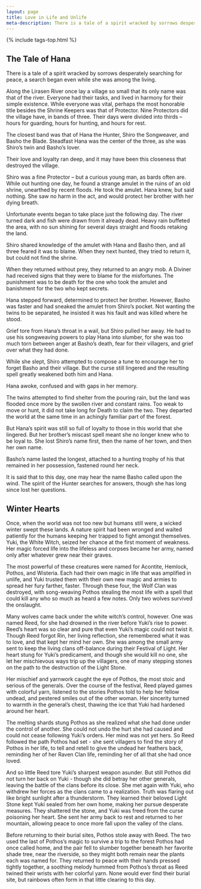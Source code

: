 ```yaml
---
layout: page
title: Love in Life and Unlife
meta-description: There is a tale of a spirit wracked by sorrows desperately searching for peace, a search began even while she was among the living...
---
```


{% include tags-top.html %}

## The Tale of Hana

There is a tale of a spirit wracked by sorrows desperately searching for peace, a search began even while she was among the living.

Along the Lirasen River once lay a village so small that its only name was that of the river. Everyone had their tasks, and lived in harmony for their simple existence. While everyone was vital, perhaps the most honorable title besides the Shrine Keepers was that of Protector. Nine Protectors did the village have, in bands of three. Their days were divided into thirds – hours for guarding, hours for hunting, and hours for rest.

The closest band was that of Hana the Hunter, Shiro the Songweaver, and Basho the Blade. Steadfast Hana was the center of the three, as she was Shiro’s twin and Basho’s lover.

Their love and loyalty ran deep, and it may have been this closeness that destroyed the village.

Shiro was a fine Protector – but a curious young man, as bards often are. While out hunting one day, he found a strange amulet in the ruins of an old shrine, unearthed by recent floods. He took the amulet. Hana knew, but said nothing. She saw no harm in the act, and would protect her brother with her dying breath.

Unfortunate events began to take place just the following day. The river turned dark and fish were drawn from it already dead. Heavy rain buffeted the area, with no sun shining for several days straight and floods retaking the land.

Shiro shared knowledge of the amulet with Hana and Basho then, and all three feared it was to blame. When they next hunted, they tried to return it, but could not find the shrine.

When they returned without prey, they returned to an angry mob. A Diviner had received signs that they were to blame for the misfortunes. The punishment was to be death for the one who took the amulet and banishment for the two who kept secrets.

Hana stepped forward, determined to protect her brother. However, Basho was faster and had sneaked the amulet from Shiro’s pocket. Not wanting the twins to be separated, he insisted it was his fault and was killed where he stood.

Grief tore from Hana’s throat in a wail, but Shiro pulled her away. He had to use his songweaving powers to play Hana into slumber, for she was too much torn between anger at Basho’s death, fear for their villagers, and grief over what they had done.

While she slept, Shiro attempted to compose a tune to encourage her to forget Basho and their village. But the curse still lingered and the resulting spell greatly weakened both him and Hana.

Hana awoke, confused and with gaps in her memory.

The twins attempted to find shelter from the pouring rain, but the land was flooded once more by the swollen river and constant rains. Too weak to move or hunt, it did not take long for Death to claim the two. They departed the world at the same time in an achingly familiar part of the forest.

But Hana’s spirit was still so full of loyalty to those in this world that she lingered. But her brother’s miscast spell meant she no longer knew who to be loyal to. She lost Shiro’s name first, then the name of her town, and then her own name.

Basho’s name lasted the longest, attached to a hunting trophy of his that remained in her possession, fastened round her neck.

It is said that to this day, one may hear the name Basho called upon the wind. The spirit of the Hunter searches for answers, though she has long since lost her questions.

## Winter Hearts

Once, when the world was not too new but humans still were, a wicked winter swept these lands. A nature spirit had been wronged and waited patiently for the humans keeping her trapped to fight amongst themselves. Yuki, the White Witch, seized her chance at the first moment of weakness. Her magic forced life into the lifeless and corpses became her army, named only after whatever grew near their graves.

The most powerful of these creatures were named for Acontite, Hemlock, Pothos, and Wisteria. Each had their own magic in life that was amplified in unlife, and Yuki trusted them with their own new magic and armies to spread her fury farther, faster. Through these four, the Wolf Clan was destroyed, with song-weaving Pothos stealing the most life with a spell that could kill any who so much as heard a few notes. Only two wolves survived the onslaught.

Many wolves came back under the white witch’s control, however. One was named Reed, for she had drowned in the river before Yuki’s rise to power. Reed’s heart was so clear and pure that even Yuki’s magic could not twist it. Though Reed forgot Rin, her living reflection, she remembered what it was to love, and that kept her mind her own. She was among the small army sent to keep the living clans off-balance during their Festival of Light. Her heart stung for Yuki’s predicament, and though she would kill no one, she let her mischievous ways trip up the villagers, one of many stepping stones on the path to the destruction of the Light Stone.

Her mischief and yarnwork caught the eye of Pothos, the most stoic and serious of the generals. Over the course of the festival, Reed played games with colorful yarn, listened to the stories Pothos told to help her fellow undead, and pestered smiles out of the other woman. Her sincerity turned to warmth in the general’s chest, thawing the ice that Yuki had hardened around her heart. 

The melting shards stung Pothos as she realized what she had done under the control of another. She could not undo the hurt she had caused and could not cease following Yuki’s orders. Her mind was not yet hers. So Reed followed the path Pothos had set - she sent villagers to find the story of Pothos in her life, to tell and retell to give the undead her feathers back, reminding her of her Raven Clan life, reminding her of all that she had once loved.

And so little Reed tore Yuki’s sharpest weapon asunder. But still Pothos did not turn her back on Yuki - though she did betray her other generals, leaving the battle of the clans before its close. She met again with Yuki, who withdrew her forces as the clans came to a realization. Truth was flaring out like bright sunlight after a thunderstorm. They learned their beloved Light Stone kept Yuki sealed from her own home, making her pursue desperate measures. They shattered the stone, and Yuki was freed from the curse poisoning her heart. She sent her army back to rest and returned to her mountain, allowing peace to once more fall upon the valley of the clans.

Before returning to their burial sites, Pothos stole away with Reed. The two used the last of Pothos’s magic to survive a trip to the forest Pothos had once called home, and the pair fell to slumber together beneath her favorite shade tree, near the riverside, so they might both remain near the plants each was named for. They returned to peace with their hands pressed tightly together, a soothing melody hummed from Pothos’s throat as Reed twined their wrists with her colorful yarn. None would ever find their burial site, but rainbows often form in that little clearing to this day.
